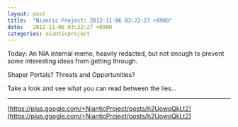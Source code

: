 ```yaml
---
layout: post
title:  "Niantic Project: 2012-11-06 03:22:27 +0900"
date:   2012-11-06 03:22:27 +0900
categories: nianticproject
---
```

Today: An NIA internal memo, heavily redacted, but not enough to prevent some interesting ideas from getting through.

Shaper Portals? Threats and Opportunities? 

Take a look and see what you can read between the lies...
- - -
[https://plus.google.com/+NianticProject/posts/h2UowoQkLt2](https://plus.google.com/+NianticProject/posts/h2UowoQkLt2)
